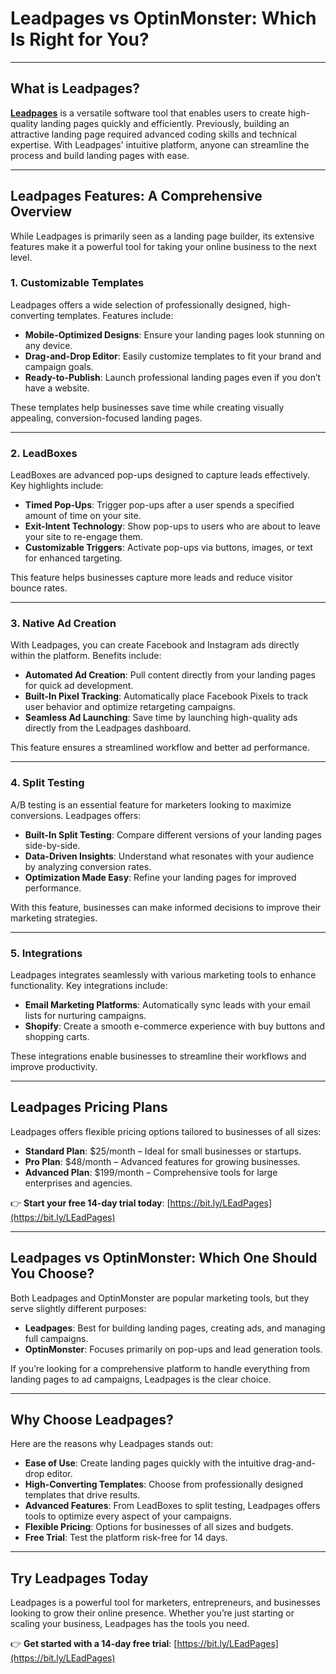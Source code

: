 # Leadpages vs OptinMonster: Which Is Right for You?

---

## What is Leadpages?

[**Leadpages**](https://bit.ly/LEadPages) is a versatile software tool that enables users to create high-quality landing pages quickly and efficiently. Previously, building an attractive landing page required advanced coding skills and technical expertise. With Leadpages' intuitive platform, anyone can streamline the process and build landing pages with ease.

---

## Leadpages Features: A Comprehensive Overview

While Leadpages is primarily seen as a landing page builder, its extensive features make it a powerful tool for taking your online business to the next level.

### 1. **Customizable Templates**
Leadpages offers a wide selection of professionally designed, high-converting templates. Features include:
- **Mobile-Optimized Designs**: Ensure your landing pages look stunning on any device.
- **Drag-and-Drop Editor**: Easily customize templates to fit your brand and campaign goals.
- **Ready-to-Publish**: Launch professional landing pages even if you don’t have a website.

These templates help businesses save time while creating visually appealing, conversion-focused landing pages.

---

### 2. **LeadBoxes**
LeadBoxes are advanced pop-ups designed to capture leads effectively. Key highlights include:
- **Timed Pop-Ups**: Trigger pop-ups after a user spends a specified amount of time on your site.
- **Exit-Intent Technology**: Show pop-ups to users who are about to leave your site to re-engage them.
- **Customizable Triggers**: Activate pop-ups via buttons, images, or text for enhanced targeting.

This feature helps businesses capture more leads and reduce visitor bounce rates.

---

### 3. **Native Ad Creation**
With Leadpages, you can create Facebook and Instagram ads directly within the platform. Benefits include:
- **Automated Ad Creation**: Pull content directly from your landing pages for quick ad development.
- **Built-In Pixel Tracking**: Automatically place Facebook Pixels to track user behavior and optimize retargeting campaigns.
- **Seamless Ad Launching**: Save time by launching high-quality ads directly from the Leadpages dashboard.

This feature ensures a streamlined workflow and better ad performance.

---

### 4. **Split Testing**
A/B testing is an essential feature for marketers looking to maximize conversions. Leadpages offers:
- **Built-In Split Testing**: Compare different versions of your landing pages side-by-side.
- **Data-Driven Insights**: Understand what resonates with your audience by analyzing conversion rates.
- **Optimization Made Easy**: Refine your landing pages for improved performance.

With this feature, businesses can make informed decisions to improve their marketing strategies.

---

### 5. **Integrations**
Leadpages integrates seamlessly with various marketing tools to enhance functionality. Key integrations include:
- **Email Marketing Platforms**: Automatically sync leads with your email lists for nurturing campaigns.
- **Shopify**: Create a smooth e-commerce experience with buy buttons and shopping carts.

These integrations enable businesses to streamline their workflows and improve productivity.

---

## Leadpages Pricing Plans

Leadpages offers flexible pricing options tailored to businesses of all sizes:
- **Standard Plan**: $25/month – Ideal for small businesses or startups.
- **Pro Plan**: $48/month – Advanced features for growing businesses.
- **Advanced Plan**: $199/month – Comprehensive tools for large enterprises and agencies.

👉 **Start your free 14-day trial today**: [https://bit.ly/LEadPages](https://bit.ly/LEadPages)

---

## Leadpages vs OptinMonster: Which One Should You Choose?

Both Leadpages and OptinMonster are popular marketing tools, but they serve slightly different purposes:
- **Leadpages**: Best for building landing pages, creating ads, and managing full campaigns.
- **OptinMonster**: Focuses primarily on pop-ups and lead generation tools.

If you’re looking for a comprehensive platform to handle everything from landing pages to ad campaigns, Leadpages is the clear choice.

---

## Why Choose Leadpages?

Here are the reasons why Leadpages stands out:
- **Ease of Use**: Create landing pages quickly with the intuitive drag-and-drop editor.
- **High-Converting Templates**: Choose from professionally designed templates that drive results.
- **Advanced Features**: From LeadBoxes to split testing, Leadpages offers tools to optimize every aspect of your campaigns.
- **Flexible Pricing**: Options for businesses of all sizes and budgets.
- **Free Trial**: Test the platform risk-free for 14 days.

---

## Try Leadpages Today

Leadpages is a powerful tool for marketers, entrepreneurs, and businesses looking to grow their online presence. Whether you’re just starting or scaling your business, Leadpages has the tools you need.

👉 **Get started with a 14-day free trial**: [https://bit.ly/LEadPages](https://bit.ly/LEadPages)
